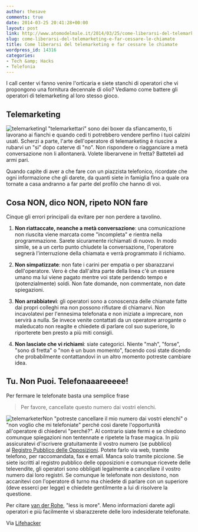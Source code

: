 ```yaml
---
author: thesave
comments: true
date: 2014-03-25 20:41:28+00:00
layout: post
link: http://www.atomodelmale.it/2014/03/25/come-liberarsi-del-telemarketing-e-far-cessare-le-chiamate/
slug: come-liberarsi-del-telemarketing-e-far-cessare-le-chiamate
title: Come liberarsi del telemarketing e far cessare le chiamate
wordpress_id: 14316
categories:
- Tech &amp; Hacks
- Telefonia
---
```


I call center vi fanno venire l'orticaria e siete stanchi di operatori che vi propongono una fornitura decennale di olio? Vediamo come battere gli operatori di telemarketing al loro stesso gioco.


## Telemarketing


![telemarketing](http://www.atomodelmale.it/wp-content/uploads/2014/03/telemarketing.jpg)I "telemarkettari" sono dei boxer da sfiancamento, ti lavorano ai fianchi e quando cedi ti potrebbero vendere perfino i tuoi calzini usati. Scherzi a parte, l'arte dell'operatore di telemarketing è riuscire a rubarvi un "si" dopo caterve di "no". Non rispondere o riagganciare a metà conversazione non li allontanerà. Volete liberarvene in fretta? Batteteli ad armi pari.

Quando capite di aver a che fare con un piazzista telefonico, ricordate che ogni informazione che gli darete, da quanti siete in famiglia fino a quale ora tornate a casa andranno a far parte del profilo che hanno di voi.


## Cosa NON, dico NON, ripeto NON fare


Cinque gli errori principali da evitare per non perdere a tavolino.



	
  1. **Non riattaccate, neanche a metà conversazione**: una comunicazione non riuscita viene marcata come "incompleta" e rientra nella programmazione. Sarete sicuramente richiamati di nuovo. In modo simile, se a un certo punto chiudete la conversazione, l'operatore segnerà l'interruzione della chiamata e verrà programmato il richiamo.

	
  2. **Non simpatizzate**: non fate i carini per empatia o per sbarazzarvi dell'operatore. Vero è che dall'altra parte della linea c'è un essere umano ma lui viene pagato mentre voi state perdendo tempo e (potenzialmente) soldi. Non fate domande, non commentate, non date spiegazioni.

	
  3. **Non arrabbiatevi**: gli operatori sono a conoscenza delle chiamate fatte dai propri colleghi ma non possono rifiutare di chiamarvi. Non incavolatevi per l'ennesima telefonata e non iniziate a imprecare, non servirà a nulla. Se invece venite contattati da un operatore arrogante o maleducato non reagite e chiedete di parlare col suo superiore, lo riporterete ben presto a più miti consigli.

	
  4. **Non lasciate che vi richiami**: siate categorici. Niente "mah", "forse", "sono di fretta" o "non è un buon momento", facendo così state dicendo che probabilmente contattandovi in un altro momento potreste cambiare idea.





## Tu. Non Puoi. Telefonaaareeeee!


Per fermare le telefonate basta una semplice frase


<blockquote>Per favore, cancellate questo numero dai vostri elenchi.</blockquote>


![telemarketer](http://www.atomodelmale.it/wp-content/uploads/2014/03/telemarketer-300x193.jpeg)Non "potreste cancellare il mio numero dai vostri elenchi" o "non voglio che mi telefoniate" perché così darete l'opportunità all'operatore di chiedervi "perché?". Al contrario siate fermi e se chiedono comunque spiegazioni non tentennate e ripetete la frase magica. In più assicuratevi d'iscrivere gratuitamente il vostro numero (se pubblico) al [Registro Pubblico delle Opposizioni](http://abbonati.registrodelleopposizioni.it/). Potete farlo via web, tramite telefono, per raccomandata, fax e email. Manca solo tramite piccione. Se siete iscritti al registro pubblico delle opposizioni e comunque ricevete delle televendite, gli operatori sono obbligati legalmente a cancellare il vostro numero dai loro registri. Se comunque le telefonate non desistono, non accanitevi con l'operatore di turno ma chiedete di parlare con un superiore (deve esserci per legge) e chiedete gentilmente a lui di risolvere la questione.

Per citare [van der Rohe](http://it.wikipedia.org/wiki/Ludwig_Mies_van_der_Rohe), "less is more". Meno informazioni darete agli operatori e più facilmente vi sbarazzerete delle loro indesiderate telefonate.

Via [Lifehacker](http://lifehacker.com/im-a-telemarketer-heres-how-to-get-rid-of-me-1540911401)
